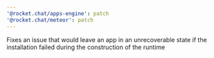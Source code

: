 ```yaml
---
'@rocket.chat/apps-engine': patch
'@rocket.chat/meteor': patch
---
```


Fixes an issue that would leave an app in an unrecoverable state if the installation failed during the construction of the runtime
